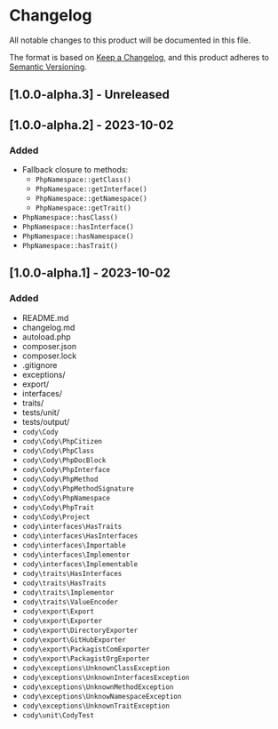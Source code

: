 # Changelog
All notable changes to this product will be documented in this file.

The format is based on [Keep a Changelog](https://keepachangelog.com/en/1.0.0/),
and this product adheres to [Semantic Versioning](https://semver.org/spec/v2.0.0.html).

## [1.0.0-alpha.3] - Unreleased

## [1.0.0-alpha.2] - 2023-10-02

### Added
- Fallback closure to methods:
  - `PhpNamespace::getClass()`
  - `PhpNamespace::getInterface()`
  - `PhpNamespace::getNamespace()`
  - `PhpNamespace::getTrait()`
- `PhpNamespace::hasClass()`
- `PhpNamespace::hasInterface()`
- `PhpNamespace::hasNamespace()`
- `PhpNamespace::hasTrait()`

## [1.0.0-alpha.1] - 2023-10-02

### Added
- README.md
- changelog.md
- autoload.php
- composer.json
- composer.lock
- .gitignore
- exceptions/
- export/
- interfaces/
- traits/
- tests/unit/
- tests/output/
- `cody\Cody`
- `cody\Cody\PhpCitizen`
- `cody\Cody\PhpClass`
- `cody\Cody\PhpDocBlock`
- `cody\Cody\PhpInterface`
- `cody\Cody\PhpMethod`
- `cody\Cody\PhpMethodSignature`
- `cody\Cody\PhpNamespace`
- `cody\Cody\PhpTrait`
- `cody\Cody\Project`
- `cody\interfaces\HasTraits`
- `cody\interfaces\HasInterfaces`
- `cody\interfaces\Importable`
- `cody\interfaces\Implementor`
- `cody\interfaces\Implementable`
- `cody\traits\HasInterfaces`
- `cody\traits\HasTraits`
- `cody\traits\Implementor`
- `cody\traits\ValueEncoder`
- `cody\export\Export`
- `cody\export\Exporter`
- `cody\export\DirectoryExporter`
- `cody\export\GitHubExporter`
- `cody\export\PackagistComExporter`
- `cody\export\PackagistOrgExporter`
- `cody\exceptions\UnknownClassException`
- `cody\exceptions\UnknownInterfacesException`
- `cody\exceptions\UnknownMethodException`
- `cody\exceptions\UnknowNamespaceException`
- `cody\exceptions\UnknownTraitException`
- `cody\unit\CodyTest`
